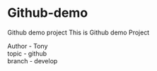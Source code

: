 # Github-demo
Github demo project
This is Github demo Project

Author - Tony <br>
topic - github <br>
branch - develop
